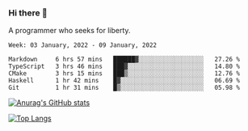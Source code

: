 ### Hi there 👋

<!--
**shejialuo/shejialuo** is a ✨ _special_ ✨ repository because its `README.md` (this file) appears on your GitHub profile.

Here are some ideas to get you started:

- 🔭 I’m currently working on ...
- 🌱 I’m currently learning ...
- 👯 I’m looking to collaborate on ...
- 🤔 I’m looking for help with ...
- 💬 Ask me about ...
- 📫 How to reach me: ...
- 😄 Pronouns: ...
- ⚡ Fun fact: ...
-->

A programmer who seeks for liberty.

<!--START_SECTION:waka-->
```text
Week: 03 January, 2022 - 09 January, 2022

Markdown     6 hrs 57 mins   ██████▓░░░░░░░░░░░░░░░░░░   27.26 % 
TypeScript   3 hrs 46 mins   ███▓░░░░░░░░░░░░░░░░░░░░░   14.80 % 
CMake        3 hrs 15 mins   ███▒░░░░░░░░░░░░░░░░░░░░░   12.76 % 
Haskell      1 hr 42 mins    █▓░░░░░░░░░░░░░░░░░░░░░░░   06.69 % 
Git          1 hr 31 mins    █▒░░░░░░░░░░░░░░░░░░░░░░░   05.98 % 
```
<!--END_SECTION:waka-->

[![Anurag's GitHub stats](https://github-readme-stats.vercel.app/api?username=shejialuo&show_icons=true&theme=dracula)](https://github.com/anuraghazra/github-readme-stats)

[![Top Langs](https://github-readme-stats.vercel.app/api/top-langs/?username=shejialuo&layout=compact&hide=javascript,html,css,typescript,tex)](https://github.com/anuraghazra/github-readme-stats)
